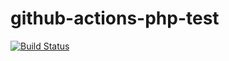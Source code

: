 # github-actions-php-test
[![Build Status](https://github.com/yudhatamaaditiyara/github-actions-php-test/workflows/test/badge.svg?branch=master)](https://github.com/yudhatamaaditiyara/github-actions-php-test/actions)